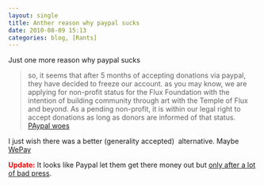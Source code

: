 ```yaml
---
layout: single
title: Anther reason why paypal sucks
date: 2010-08-09 15:13
categories: blog, [Rants]
---
```

Just one more reason why paypal sucks
<blockquote>so, it seems that after 5 months of accepting donations via paypal, they have decided to freeze our account. as you may know, we are applying for non-profit status for the Flux Foundation with the intention of building community through art with the Temple of Flux and beyond. As a pending non-profit, it is within our legal right to accept donations as long as donors are informed of that status.
<a href="http://temple2010.org/wordpress/2010/08/09/paypal-woes/">PAypal woes </a></blockquote>
I just wish there was a better (generality accepted)  alternative. Maybe <a href="https://www.wepay.com/">WePay</a>

<strong><span style="color: #ff0000;">Update:</span></strong> It looks like Paypal let them get there money out but <a href="http://www.fastcompany.com/1680570/burning-man-defeat-paypal">only after a lot of bad press</a>.
